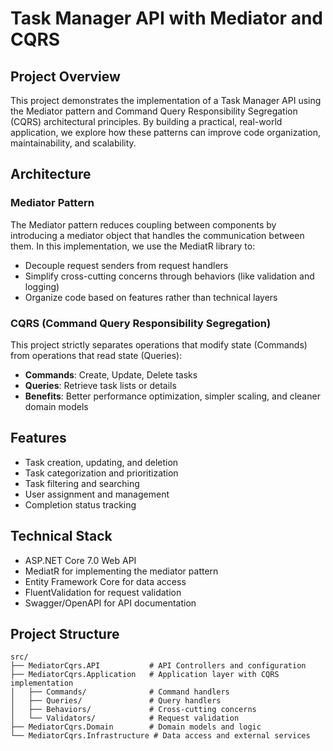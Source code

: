# Task Manager API with Mediator and CQRS

## Project Overview
This project demonstrates the implementation of a Task Manager API using the Mediator pattern and Command Query Responsibility Segregation (CQRS) architectural principles. By building a practical, real-world application, we explore how these patterns can improve code organization, maintainability, and scalability.

## Architecture

### Mediator Pattern
The Mediator pattern reduces coupling between components by introducing a mediator object that handles the communication between them. In this implementation, we use the MediatR library to:
- Decouple request senders from request handlers
- Simplify cross-cutting concerns through behaviors (like validation and logging)
- Organize code based on features rather than technical layers

### CQRS (Command Query Responsibility Segregation)
This project strictly separates operations that modify state (Commands) from operations that read state (Queries):
- **Commands**: Create, Update, Delete tasks
- **Queries**: Retrieve task lists or details
- **Benefits**: Better performance optimization, simpler scaling, and cleaner domain models

## Features
- Task creation, updating, and deletion
- Task categorization and prioritization
- Task filtering and searching
- User assignment and management
- Completion status tracking

## Technical Stack
- ASP.NET Core 7.0 Web API
- MediatR for implementing the mediator pattern
- Entity Framework Core for data access
- FluentValidation for request validation
- Swagger/OpenAPI for API documentation

## Project Structure
```
src/
├── MediatorCqrs.API           # API Controllers and configuration
├── MediatorCqrs.Application   # Application layer with CQRS implementation
│   ├── Commands/              # Command handlers
│   ├── Queries/               # Query handlers
│   ├── Behaviors/             # Cross-cutting concerns
│   └── Validators/            # Request validation
├── MediatorCqrs.Domain        # Domain models and logic
└── MediatorCqrs.Infrastructure # Data access and external services
```
